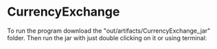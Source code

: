 # CurrencyExchange

To run the program download the "out/artifacts/CurrencyExchange_jar" folder.
Then run the jar with just double clicking on it or using terminal:
